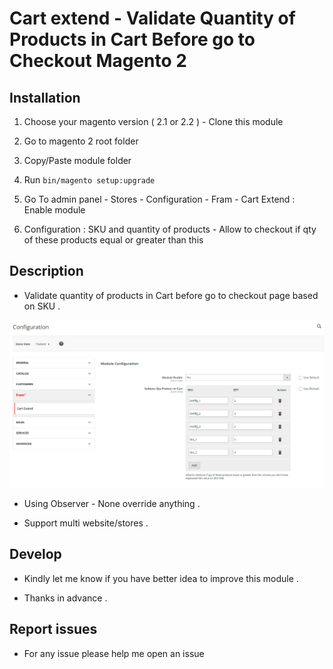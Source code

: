 # Cart extend - Validate Quantity of Products in Cart Before go to Checkout Magento 2

## Installation

1. Choose your magento version ( 2.1 or 2.2 ) - Clone this module

2. Go to magento 2 root folder

3. Copy/Paste module folder

5. Run `bin/magento setup:upgrade`

6. Go To admin panel - Stores - Configuration - Fram - Cart Extend : Enable module

7. Configuration : SKU and quantity of products - Allow to checkout if qty of these products equal or greater than this

## Description

- Validate quantity of products in Cart before go to checkout page based on SKU .

![Alt text](images/cart_exend_conf.png?raw=true "Configuration")

- Using Observer  - None override anything .

- Support multi website/stores .



## Develop

- Kindly let me know if you have better idea to improve this module .

- Thanks in advance .

## Report issues
- For any issue please help me open an issue
